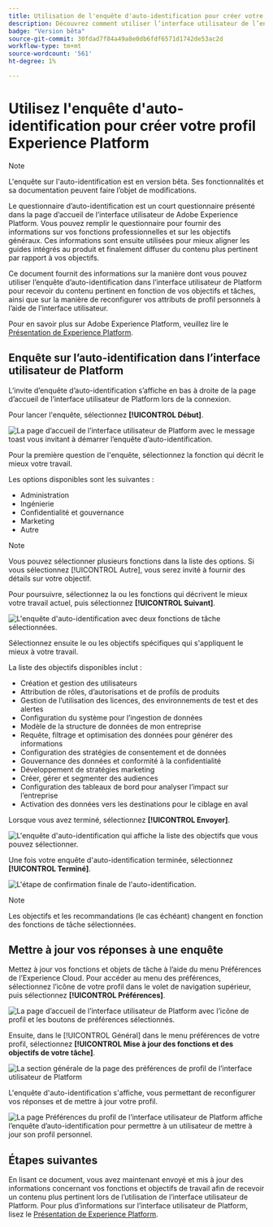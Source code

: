 ```yaml
---
title: Utilisation de l'enquête d'auto-identification pour créer votre profil personnel Experience Platform
description: Découvrez comment utiliser l’interface utilisateur de l’enquête d’auto-identification pour recevoir du contenu pertinent en fonction de vos fonctions de travail et des objectifs associés.
badge: "Version bêta"
source-git-commit: 30fdad7f84a49a8e0db6fdf6571d1742de53ac2d
workflow-type: tm+mt
source-wordcount: '561'
ht-degree: 1%

---
```


# Utilisez l&#39;enquête d&#39;auto-identification pour créer votre profil Experience Platform

>[!NOTE]
>
>L&#39;enquête sur l&#39;auto-identification est en version bêta. Ses fonctionnalités et sa documentation peuvent faire l’objet de modifications.

Le questionnaire d’auto-identification est un court questionnaire présenté dans la page d’accueil de l’interface utilisateur de Adobe Experience Platform. Vous pouvez remplir le questionnaire pour fournir des informations sur vos fonctions professionnelles et sur les objectifs généraux. Ces informations sont ensuite utilisées pour mieux aligner les guides intégrés au produit et finalement diffuser du contenu plus pertinent par rapport à vos objectifs.

Ce document fournit des informations sur la manière dont vous pouvez utiliser l’enquête d’auto-identification dans l’interface utilisateur de Platform pour recevoir du contenu pertinent en fonction de vos objectifs et tâches, ainsi que sur la manière de reconfigurer vos attributs de profil personnels à l’aide de l’interface utilisateur.

Pour en savoir plus sur Adobe Experience Platform, veuillez lire le [Présentation de Experience Platform](home.md).

## Enquête sur l’auto-identification dans l’interface utilisateur de Platform

L’invite d’enquête d’auto-identification s’affiche en bas à droite de la page d’accueil de l’interface utilisateur de Platform lors de la connexion.

Pour lancer l&#39;enquête, sélectionnez **[!UICONTROL Début]**.

![La page d’accueil de l’interface utilisateur de Platform avec le message toast vous invitant à démarrer l’enquête d’auto-identification.](./images/survey/survey-prompt.png)

Pour la première question de l&#39;enquête, sélectionnez la fonction qui décrit le mieux votre travail.

Les options disponibles sont les suivantes :

* Administration
* Ingénierie
* Confidentialité et gouvernance
* Marketing
* Autre

>[!NOTE]
>
>Vous pouvez sélectionner plusieurs fonctions dans la liste des options. Si vous sélectionnez [!UICONTROL Autre], vous serez invité à fournir des détails sur votre objectif.

Pour poursuivre, sélectionnez la ou les fonctions qui décrivent le mieux votre travail actuel, puis sélectionnez **[!UICONTROL Suivant]**.

![L&#39;enquête d&#39;auto-identification avec deux fonctions de tâche sélectionnées.](./images/survey/select-functions.png)

Sélectionnez ensuite le ou les objectifs spécifiques qui s&#39;appliquent le mieux à votre travail.

La liste des objectifs disponibles inclut :

* Création et gestion des utilisateurs
* Attribution de rôles, d’autorisations et de profils de produits
* Gestion de l’utilisation des licences, des environnements de test et des alertes
* Configuration du système pour l’ingestion de données
* Modèle de la structure de données de mon entreprise
* Requête, filtrage et optimisation des données pour générer des informations
* Configuration des stratégies de consentement et de données
* Gouvernance des données et conformité à la confidentialité
* Développement de stratégies marketing
* Créer, gérer et segmenter des audiences
* Configuration des tableaux de bord pour analyser l’impact sur l’entreprise
* Activation des données vers les destinations pour le ciblage en aval

Lorsque vous avez terminé, sélectionnez **[!UICONTROL Envoyer]**.

![L&#39;enquête d&#39;auto-identification qui affiche la liste des objectifs que vous pouvez sélectionner.](./images/survey/select-objectives.png)

Une fois votre enquête d&#39;auto-identification terminée, sélectionnez **[!UICONTROL Terminé]**.

![L&#39;étape de confirmation finale de l&#39;auto-identification.](./images/survey/survey-complete.png)

>[!NOTE]
>
>Les objectifs et les recommandations (le cas échéant) changent en fonction des fonctions de tâche sélectionnées.

## Mettre à jour vos réponses à une enquête

Mettez à jour vos fonctions et objets de tâche à l’aide du menu Préférences de l’Experience Cloud. Pour accéder au menu des préférences, sélectionnez l’icône de votre profil dans le volet de navigation supérieur, puis sélectionnez **[!UICONTROL Préférences]**.

![La page d’accueil de l’interface utilisateur de Platform avec l’icône de profil et les boutons de préférences sélectionnés.](./images/survey/preferences.png)

Ensuite, dans le [!UICONTROL Général] dans le menu préférences de votre profil, sélectionnez **[!UICONTROL Mise à jour des fonctions et des objectifs de votre tâche]**.

![La section générale de la page des préférences de profil de l’interface utilisateur de Platform](./images/survey/update.png)

L&#39;enquête d&#39;auto-identification s&#39;affiche, vous permettant de reconfigurer vos réponses et de mettre à jour votre profil.

![La page Préférences du profil de l’interface utilisateur de Platform affiche l’enquête d’auto-identification pour permettre à un utilisateur de mettre à jour son profil personnel.](./images/survey/new-survey.png)

## Étapes suivantes

En lisant ce document, vous avez maintenant envoyé et mis à jour des informations concernant vos fonctions et objectifs de travail afin de recevoir un contenu plus pertinent lors de l’utilisation de l’interface utilisateur de Platform. Pour plus d’informations sur l’interface utilisateur de Platform, lisez le [Présentation de Experience Platform](home.md).